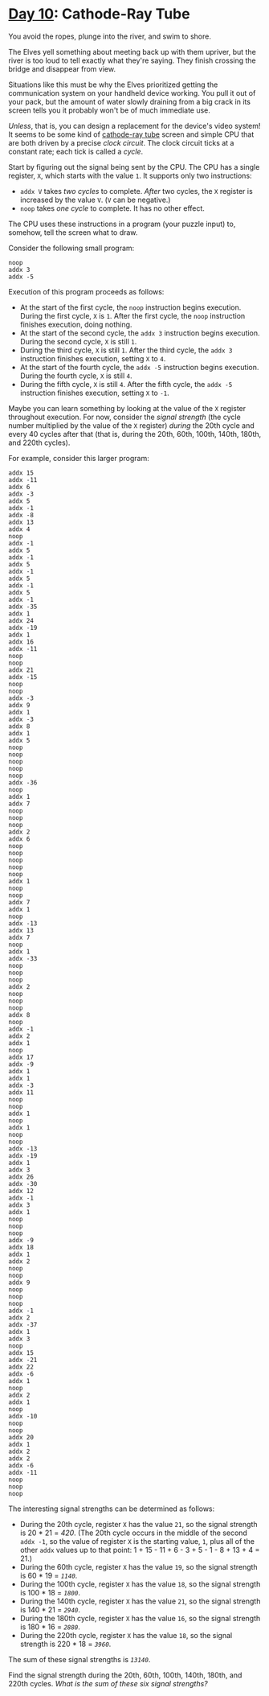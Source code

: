 # [Day 10](https://adventofcode.com/2022/day/10): Cathode-Ray Tube

You avoid the ropes, plunge into the river, and swim to shore.

The Elves yell something about meeting back up with them upriver, but the river
is too loud to tell exactly what they're saying. They finish crossing the bridge
and disappear from view.

Situations like this must be why the Elves prioritized getting the communication
system on your handheld device working. You pull it out of your pack, but the
amount of water slowly draining from a big crack in its screen tells you it
probably won't be of much immediate use.

_Unless_, that is, you can design a replacement for the device's video system!
It seems to be some kind of
[cathode-ray tube](https://en.wikipedia.org/wiki/Cathode-ray%5Ftube) screen and
simple CPU that are both driven by a precise _clock circuit_. The clock circuit
ticks at a constant rate; each tick is called a _cycle_.

Start by figuring out the signal being sent by the CPU. The CPU has a single
register, `X`, which starts with the value `1`. It supports only two
instructions:

- `addx V` takes _two cycles_ to complete. _After_ two cycles, the `X` register
  is increased by the value `V`. (`V` can be negative.)
- `noop` takes _one cycle_ to complete. It has no other effect.

The CPU uses these instructions in a program (your puzzle input) to, somehow,
tell the screen what to draw.

Consider the following small program:

    noop
    addx 3
    addx -5

Execution of this program proceeds as follows:

- At the start of the first cycle, the `noop` instruction begins execution.
  During the first cycle, `X` is `1`. After the first cycle, the `noop`
  instruction finishes execution, doing nothing.
- At the start of the second cycle, the `addx 3` instruction begins execution.
  During the second cycle, `X` is still `1`.
- During the third cycle, `X` is still `1`. After the third cycle, the `addx 3`
  instruction finishes execution, setting `X` to `4`.
- At the start of the fourth cycle, the `addx -5` instruction begins execution.
  During the fourth cycle, `X` is still `4`.
- During the fifth cycle, `X` is still `4`. After the fifth cycle, the `addx -5`
  instruction finishes execution, setting `X` to `-1`.

Maybe you can learn something by looking at the value of the `X` register
throughout execution. For now, consider the _signal strength_ (the cycle number
multiplied by the value of the `X` register) _during_ the 20th cycle and every
40 cycles after that (that is, during the 20th, 60th, 100th, 140th, 180th, and
220th cycles).

For example, consider this larger program:

    addx 15
    addx -11
    addx 6
    addx -3
    addx 5
    addx -1
    addx -8
    addx 13
    addx 4
    noop
    addx -1
    addx 5
    addx -1
    addx 5
    addx -1
    addx 5
    addx -1
    addx 5
    addx -1
    addx -35
    addx 1
    addx 24
    addx -19
    addx 1
    addx 16
    addx -11
    noop
    noop
    addx 21
    addx -15
    noop
    noop
    addx -3
    addx 9
    addx 1
    addx -3
    addx 8
    addx 1
    addx 5
    noop
    noop
    noop
    noop
    noop
    addx -36
    noop
    addx 1
    addx 7
    noop
    noop
    noop
    addx 2
    addx 6
    noop
    noop
    noop
    noop
    noop
    addx 1
    noop
    noop
    addx 7
    addx 1
    noop
    addx -13
    addx 13
    addx 7
    noop
    addx 1
    addx -33
    noop
    noop
    noop
    addx 2
    noop
    noop
    noop
    addx 8
    noop
    addx -1
    addx 2
    addx 1
    noop
    addx 17
    addx -9
    addx 1
    addx 1
    addx -3
    addx 11
    noop
    noop
    addx 1
    noop
    addx 1
    noop
    noop
    addx -13
    addx -19
    addx 1
    addx 3
    addx 26
    addx -30
    addx 12
    addx -1
    addx 3
    addx 1
    noop
    noop
    noop
    addx -9
    addx 18
    addx 1
    addx 2
    noop
    noop
    addx 9
    noop
    noop
    noop
    addx -1
    addx 2
    addx -37
    addx 1
    addx 3
    noop
    addx 15
    addx -21
    addx 22
    addx -6
    addx 1
    noop
    addx 2
    addx 1
    noop
    addx -10
    noop
    noop
    addx 20
    addx 1
    addx 2
    addx 2
    addx -6
    addx -11
    noop
    noop
    noop

The interesting signal strengths can be determined as follows:

- During the 20th cycle, register `X` has the value `21`, so the signal strength
  is 20 \* 21 = _420_. (The 20th cycle occurs in the middle of the second
  `addx -1`, so the value of register `X` is the starting value, `1`, plus all
  of the other `addx` values up to that point: 1 + 15 - 11 + 6 - 3 + 5 - 1 - 8 +
  13 + 4 = 21.)
- During the 60th cycle, register `X` has the value `19`, so the signal strength
  is 60 \* 19 = _`1140`_.
- During the 100th cycle, register `X` has the value `18`, so the signal
  strength is 100 \* 18 = _`1800`_.
- During the 140th cycle, register `X` has the value `21`, so the signal
  strength is 140 \* 21 = _`2940`_.
- During the 180th cycle, register `X` has the value `16`, so the signal
  strength is 180 \* 16 = _`2880`_.
- During the 220th cycle, register `X` has the value `18`, so the signal
  strength is 220 \* 18 = _`3960`_.

The sum of these signal strengths is _`13140`_.

Find the signal strength during the 20th, 60th, 100th, 140th, 180th, and 220th
cycles. _What is the sum of these six signal strengths?_
